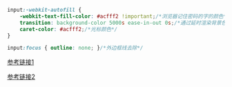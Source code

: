 ````css
input:-webkit-autofill {
    -webkit-text-fill-color: #acfff2 !important;/*浏览器记住密码的字的颜色*/
    transition: background-color 5000s ease-in-out 0s;/*通过延时渲染背景色变相去除背景颜色*/
    caret-color: #acfff2;/*光标颜色*/
}

input:focus { outline: none; }/*外边框线去除*/
````

[参考链接1](https://blog.csdn.net/qq_41253612/article/details/86299602)

[参考链接2](https://segmentfault.com/a/1190000013381998)